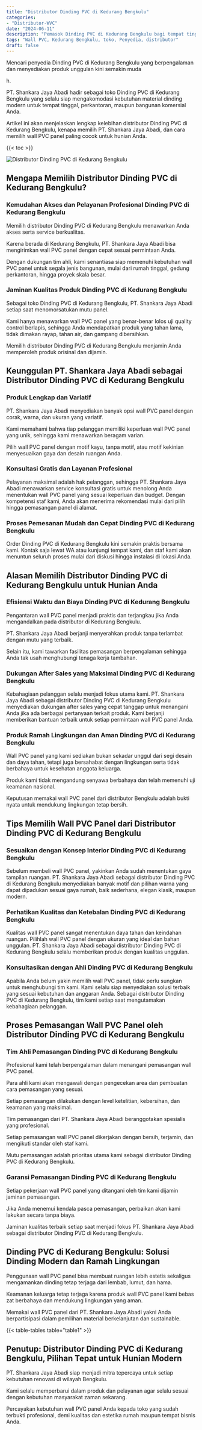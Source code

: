 ```yaml
---
title: "Distributor Dinding PVC di Kedurang Bengkulu"
categories: 
- "Distributor-WVC"
date: "2024-06-11"
description: "Pemasok Dinding PVC di Kedurang Bengkulu bagi tempat tinggal, office, serta ritel. Panel terbaik, beragam motif, variasi warna elegan, beserta jasa pemasangan ditangani oleh tenaga ahli berpengalaman serta jaminan resmi!|Layanan penjualan Dinding PVC di Kedurang Bengkulu untuk kebutuhan rumah, perkantoran, maupun gerai, beserta produk berkualitas dan penempatan oleh tenaga ahli ahli dan jaminan resmi.|Pilihan Dinding PVC di Kedurang Bengkulu yang andal untuk tempat tinggal, office, dan toko, bersama produk terbaik dan penempatan dikerjakan oleh teknisi ahli serta jaminan resmi.|Distribusi Dinding PVC di Kedurang Bengkulu bagi rumah, perkantoran, serta toko, dengan material berkualitas dan penempatan oleh tim profesional, dilengkapi dengan garansi resmi.}"
tags: "Wall PVC, Kedurang Bengkulu, toko, Penyedia, distributor"
draft: false
---
```


Mencari penyedia Dinding PVC di Kedurang Bengkulu yang berpengalaman dan menyediakan produk unggulan kini semakin muda

h.

PT. Shankara Jaya Abadi hadir sebagai toko Dinding PVC di Kedurang Bengkulu yang selalu siap mengakomodasi kebutuhan material dinding modern untuk tempat tinggal, perkantoran, maupun bangunan komersial Anda.

Artikel ini akan menjelaskan lengkap kelebihan distributor Dinding PVC di Kedurang Bengkulu, kenapa memilih PT. Shankara Jaya Abadi, dan cara memilih wall PVC panel paling cocok untuk hunian Anda.

{{< toc >}}

![Distributor Dinding PVC di Kedurang Bengkulu](/images/Distributor-WVC/Distributor-Dinding-PVC-di-Kedurang-Bengkulu.png)


## Mengapa Memilih Distributor Dinding PVC di Kedurang Bengkulu?

### Kemudahan Akses dan Pelayanan Profesional Dinding PVC di Kedurang Bengkulu

Memilih distributor Dinding PVC di Kedurang Bengkulu menawarkan Anda akses serta service berkualitas.

Karena berada di Kedurang Bengkulu, PT. Shankara Jaya Abadi bisa mengirimkan wall PVC panel dengan cepat sesuai permintaan Anda.

Dengan dukungan tim ahli, kami senantiasa siap memenuhi kebutuhan wall PVC panel untuk segala jenis bangunan, mulai dari rumah tinggal, gedung perkantoran, hingga proyek skala besar.

### Jaminan Kualitas Produk Dinding PVC di Kedurang Bengkulu

Sebagai toko Dinding PVC di Kedurang Bengkulu, PT. Shankara Jaya Abadi setiap saat menomorsatukan mutu panel.

Kami hanya menawarkan wall PVC panel yang benar-benar lolos uji quality control berlapis, sehingga Anda mendapatkan produk yang tahan lama, tidak dimakan rayap, tahan air, dan gampang dibersihkan.

Memilih distributor Dinding PVC di Kedurang Bengkulu menjamin Anda memperoleh produk orisinal dan dijamin.

## Keunggulan PT. Shankara Jaya Abadi sebagai Distributor Dinding PVC di Kedurang Bengkulu

### Produk Lengkap dan Variatif

PT. Shankara Jaya Abadi menyediakan banyak opsi wall PVC panel dengan corak, warna, dan ukuran yang variatif.

Kami memahami bahwa tiap pelanggan memiliki keperluan wall PVC panel yang unik, sehingga kami menawarkan beragam varian.

Pilih wall PVC panel dengan motif kayu, tanpa motif, atau motif kekinian menyesuaikan gaya dan desain ruangan Anda.

### Konsultasi Gratis dan Layanan Profesional

Pelayanan maksimal adalah hak pelanggan, sehingga PT. Shankara Jaya Abadi menawarkan service konsultasi gratis untuk menolong Anda menentukan wall PVC panel yang sesuai keperluan dan budget. Dengan kompetensi staf kami, Anda akan menerima rekomendasi mulai dari pilih hingga pemasangan panel di alamat.

### Proses Pemesanan Mudah dan Cepat Dinding PVC di Kedurang Bengkulu

Order Dinding PVC di Kedurang Bengkulu kini semakin praktis bersama kami. Kontak saja lewat WA atau kunjungi tempat kami, dan staf kami akan menuntun seluruh proses mulai dari diskusi hingga instalasi di lokasi Anda.

## Alasan Memilih Distributor Dinding PVC di Kedurang Bengkulu untuk Hunian Anda

### Efisiensi Waktu dan Biaya Dinding PVC di Kedurang Bengkulu

Pengantaran wall PVC panel menjadi praktis dan terjangkau jika Anda mengandalkan pada distributor di Kedurang Bengkulu.

PT. Shankara Jaya Abadi berjanji menyerahkan produk tanpa terlambat dengan mutu yang terbaik.

Selain itu, kami tawarkan fasilitas pemasangan berpengalaman sehingga Anda tak usah menghubungi tenaga kerja tambahan.

### Dukungan After Sales yang Maksimal Dinding PVC di Kedurang Bengkulu

Kebahagiaan pelanggan selalu menjadi fokus utama kami. PT. Shankara Jaya Abadi sebagai distributor Dinding PVC di Kedurang Bengkulu menyediakan dukungan after sales yang cepat tanggap untuk menangani Anda jika ada berbagai pertanyaan terkait produk. Kami berjanji memberikan bantuan terbaik untuk setiap permintaan wall PVC panel Anda.

### Produk Ramah Lingkungan dan Aman Dinding PVC di Kedurang Bengkulu

Wall PVC panel yang kami sediakan bukan sekadar unggul dari segi desain dan daya tahan, tetapi juga bersahabat dengan lingkungan serta tidak berbahaya untuk kesehatan anggota keluarga.

Produk kami tidak mengandung senyawa berbahaya dan telah memenuhi uji keamanan nasional.

Keputusan memakai wall PVC panel dari distributor Bengkulu adalah bukti nyata untuk mendukung lingkungan tetap bersih.

## Tips Memilih Wall PVC Panel dari Distributor Dinding PVC di Kedurang Bengkulu

### Sesuaikan dengan Konsep Interior Dinding PVC di Kedurang Bengkulu

Sebelum membeli wall PVC panel, yakinkan Anda sudah menentukan gaya tampilan ruangan. PT. Shankara Jaya Abadi sebagai distributor Dinding PVC di Kedurang Bengkulu menyediakan banyak motif dan pilihan warna yang dapat dipadukan sesuai gaya rumah, baik sederhana, elegan klasik, maupun modern.

### Perhatikan Kualitas dan Ketebalan Dinding PVC di Kedurang Bengkulu

Kualitas wall PVC panel sangat menentukan daya tahan dan keindahan ruangan. Pilihlah wall PVC panel dengan ukuran yang ideal dan bahan unggulan. PT. Shankara Jaya Abadi sebagai distributor Dinding PVC di Kedurang Bengkulu selalu memberikan produk dengan kualitas unggulan.

### Konsultasikan dengan Ahli Dinding PVC di Kedurang Bengkulu

Apabila Anda belum yakin memilih wall PVC panel, tidak perlu sungkan untuk menghubungi tim kami. Kami selalu siap menyediakan solusi terbaik yang sesuai kebutuhan dan anggaran Anda. Sebagai distributor Dinding PVC di Kedurang Bengkulu, tim kami setiap saat mengutamakan kebahagiaan pelanggan.

## Proses Pemasangan Wall PVC Panel oleh Distributor Dinding PVC di Kedurang Bengkulu

### Tim Ahli Pemasangan Dinding PVC di Kedurang Bengkulu

Profesional kami telah berpengalaman dalam menangani pemasangan wall PVC panel.

Para ahli kami akan mengawali dengan pengecekan area dan pembuatan cara pemasangan yang sesuai.

Setiap pemasangan dilakukan dengan level ketelitian, kebersihan, dan keamanan yang maksimal.

Tim pemasangan dari PT. Shankara Jaya Abadi beranggotakan spesialis yang profesional.

Setiap pemasangan wall PVC panel dikerjakan dengan bersih, terjamin, dan mengikuti standar oleh staf kami.

Mutu pemasangan adalah prioritas utama kami sebagai distributor Dinding PVC di Kedurang Bengkulu.

### Garansi Pemasangan Dinding PVC di Kedurang Bengkulu

Setiap pekerjaan wall PVC panel yang ditangani oleh tim kami dijamin jaminan pemasangan.

Jika Anda menemui kendala pasca pemasangan, perbaikan akan kami lakukan secara tanpa biaya.

Jaminan kualitas terbaik setiap saat menjadi fokus PT. Shankara Jaya Abadi sebagai distributor Dinding PVC di Kedurang Bengkulu.

## Dinding PVC di Kedurang Bengkulu: Solusi Dinding Modern dan Ramah Lingkungan

Penggunaan wall PVC panel bisa membuat ruangan lebih estetis sekaligus mengamankan dinding tetap terjaga dari lembab, lumut, dan hama.

Keamanan keluarga tetap terjaga karena produk wall PVC panel kami bebas zat berbahaya dan mendukung lingkungan yang aman.

Memakai wall PVC panel dari PT. Shankara Jaya Abadi yakni Anda berpartisipasi dalam pemilihan material berkelanjutan dan sustainable.

{{< table-tables table="table1" >}}

## Penutup: Distributor Dinding PVC di Kedurang Bengkulu, Pilihan Tepat untuk Hunian Modern

PT. Shankara Jaya Abadi siap menjadi mitra tepercaya untuk setiap kebutuhan renovasi di wilayah Bengkulu.

Kami selalu memperbarui dalam produk dan pelayanan agar selalu sesuai dengan kebutuhan masyarakat zaman sekarang.

Percayakan kebutuhan wall PVC panel Anda kepada toko yang sudah terbukti profesional, demi kualitas dan estetika rumah maupun tempat bisnis Anda.